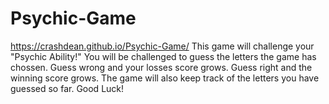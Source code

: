 # Psychic-Game
https://crashdean.github.io/Psychic-Game/
This game will challenge your "Psychic Ability!"
You will be challenged to guess the letters the game has chossen.
Guess wrong and your losses score grows. 
Guess right and the winning score grows.
The game will also keep track of the letters you have guessed so far.
Good Luck!

